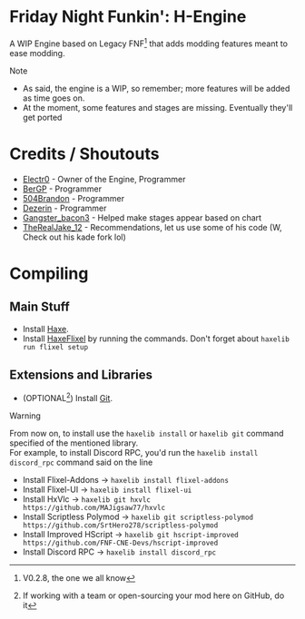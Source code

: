 [^1]: V0.2.8, the one we all know
[^2]: If working with a team or open-sourcing your mod here on GitHub, do it

# Friday Night Funkin': H-Engine
A WIP Engine based on Legacy FNF[^1] that adds modding features meant to ease modding.

> [!NOTE]
> - As said, the engine is a WIP, so remember; more features will be added as time goes on.
> - At the moment, some features and stages are missing. Eventually they'll get ported

# Credits / Shoutouts
- [Electr0](https://twitter.com/Electr0Gunner) - Owner of the Engine, Programmer
- [BerGP](https://github.com/BernardoGP4504) - Programmer
- [504Brandon](https://github.com/504brandon) - Programmer
- [Dezerin](https://github.com/DemonDezerin) - Programmer
- [Gangster_bacon3](https://www.youtube.com/channel/UCvdmgoCsWhcVPSwB7h91GEg) - Helped make stages appear based on chart
- [TheRealJake_12](https://github.com/TheRealJake12) - Recommendations, let us use some of his code (W, Check out his kade fork lol)

# Compiling
## Main Stuff
 * Install [Haxe](https://haxe.org/download).<br>
 * Install [HaxeFlixel](https://haxeflixel.com/documentation/install-haxeflixel/) by running the commands. Don't forget about `haxelib run flixel setup`

## Extensions and Libraries
 * (OPTIONAL[^2]) Install [Git](https://git-scm.com/download/win).

 > [!WARNING]
 > From now on, to install use the `haxelib install` or `haxelib git` command specified of the mentioned library.<br>
 > For example, to install Discord RPC, you'd run the `haxelib install discord_rpc` command said on the line

 * Install Flixel-Addons -> `haxelib install flixel-addons`
 * Install Flixel-UI -> `haxelib install flixel-ui`
 * Install HxVlc -> `haxelib git hxvlc https://github.com/MAJigsaw77/hxvlc`
 * Install Scriptless Polymod -> `haxelib git scriptless-polymod https://github.com/SrtHero278/scriptless-polymod`
 * Install Improved HScript -> `haxelib git hscript-improved https://github.com/FNF-CNE-Devs/hscript-improved`
 * Install Discord RPC -> `haxelib install discord_rpc`
